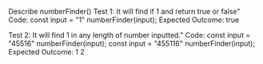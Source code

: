 Describe numberFinder()
Test 1: It will find if 1 and return true or false"
Code:
  const input = "1"
  numberFinder(input);
Expected Outcome:
true

Test 2: It will find 1 in any length of number inputted."
Code:
  const input = "45516"
  numberFinder(input);
  const input = "455116"
  numberFinder(input);
Expected Outcome:
1
2